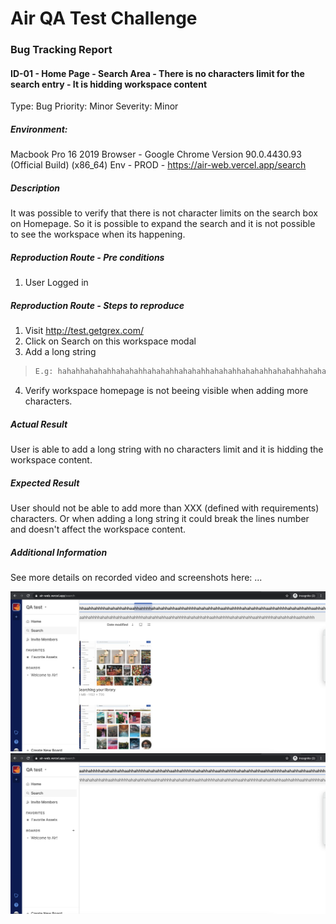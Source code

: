 # Air QA Test Challenge

### Bug Tracking Report

#### ID-01 - Home Page - Search Area - There is no characters limit for the search entry - It is hidding workspace content
Type: Bug
Priority: Minor
Severity: Minor

##### Environment:
Macbook Pro 16 2019
Browser - Google Chrome Version 90.0.4430.93 (Official Build) (x86_64)
Env - PROD -  https://air-web.vercel.app/search

##### Description
It was possible to verify that there is not character limits on the search box on Homepage.
So it is possible to expand the search and it is not possible to see the workspace when its happening. 

##### Reproduction Route - Pre conditions
1. User Logged in

##### Reproduction Route - Steps to reproduce
1. Visit http://test.getgrex.com/
2. Click on Search on this workspace modal
3. Add a long string 
> ```bash
> E.g: hahahhahahahhahahahhahahahhahahahhahahahhahahahhahahahhahahahhahahahhahahahhahahahhahahahhahahahhahahahhahahahhahahahhahahahhahahahhahahahhahahahhahahahhahahahhahahahhahahahhahahahhahahahha
> ```
4. Verify workspace homepage is not beeing visible when adding more characters.

##### Actual Result
User is able to add a long string with no characters limit and it is hidding the workspace content.

##### Expected Result
User should not be able to add more than XXX (defined with requirements) characters. Or when adding a long string it could break the lines number and doesn't affect the workspace content.

##### Additional Information
See more details on recorded video and screenshots here: ...

![workspace content](images/failuresDetails1.png)
![workspace content](images/failuresDetails2.png)


